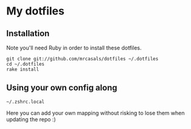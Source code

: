 # My dotfiles

## Installation

Note you'll need Ruby in order to install these dotfiles.

```
git clone git://github.com/mrcasals/dotfiles ~/.dotfiles
cd ~/.dotfiles
rake install
```

## Using your own config along

```
~/.zshrc.local
```

Here you can add your own mapping without risking to lose them when updating the repo :)

